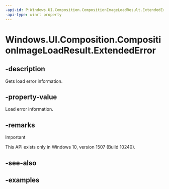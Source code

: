 ```yaml
---
-api-id: P:Windows.UI.Composition.CompositionImageLoadResult.ExtendedError
-api-type: winrt property
---
```


# Windows.UI.Composition.CompositionImageLoadResult.ExtendedError

<!--
public System.Exception ExtendedError { get; }
-->


## -description

Gets load error information.

## -property-value

Load error information.

## -remarks

> [!IMPORTANT]
> This API exists only in Windows 10, version 1507 (Build 10240).

## -see-also

## -examples


